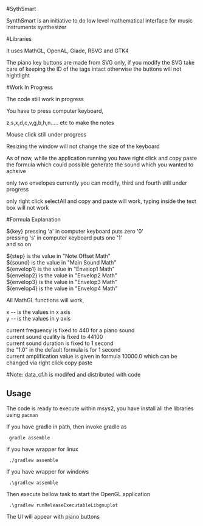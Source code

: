 #SythSmart

SynthSmart is an initiative to do low level mathematical interface for music instruments synthesizer

#Libraries

it uses MathGL, OpenAL, Glade, RSVG and GTK4

The piano key buttons are made from SVG only, if you modify the SVG take care of keeping the ID of the tags intact otherwise the buttons will not hightlight

#Work In Progress

The code still work in progress

You have to press computer keyboard,

z,s,x,d,c,v,g,b,h,n..... etc to make the notes

Mouse click still under progress

Resizing the window will not change the size of the keyboard

As of now, while the application running you have right click and copy paste the formula which could possible generate the sound which you wanted to acheive 

only two envelopes currently you can modify, third and fourth still under progress

only right click selectAll and copy and paste will work, typing inside the text box will not work

#Formula Explanation

${key} 
pressing 'a' in computer keyboard puts zero '0'<br/>
pressing 's' in computer keyboard puts one '1'<br/>
and so on

${step} is the value in "Note Offset Math"<br/>
${sound} is the value in "Main Sound Math"<br/>
${envelop1} is the value in "Envelop1 Math"<br/>
${envelop2} is the value in "Envelop2 Math"<br/>
${envelop3} is the value in "Envelop3 Math"<br/>
${envelop4} is the value in "Envelop4 Math"<br/>

All MathGL functions will work,

x -- is the values in x axis<br/>
y -- is the values in y axis

current frequency is fixed to 440 for a piano sound<br/>
current sound quality is fixed to 44100<br/>
current sound duration is fixed to 1 second<br/>
the "1.0" in the default formula is for 1 second<br/>
current amplification value is given in formula 10000.0 which can be changed via right click copy paste<br/>

#Note:
data_cf.h is modifed and distributed with code

## Usage

The code is ready to execute within msys2, you have install all the libraries using `pacman`

If you have gradle in path, then invoke gradle as

     gradle assemble

If you have wrapper for linux

     ./gradlew assemble

If you have wrapper for windows

     .\gradlew assemble

Then execute bellow task to start the OpenGL application

     .\gradlew runReleaseExecutableLibgnuplot

The UI will appear with piano buttons